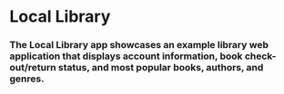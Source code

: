 # Local Library
### The Local Library app showcases an example library web application that displays account information, book check-out/return status, and most popular books, authors, and genres.

